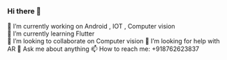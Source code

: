 ### Hi there 👋

🔭 I’m currently working on Android , IOT , Computer vision                                                                                                   
🌱 I’m currently learning Flutter                                                                                                                             
👯 I’m looking to collaborate on Computer vision
🤔 I’m looking for help with AR
💬 Ask me about anything
📫 How to reach me: +918762623837
